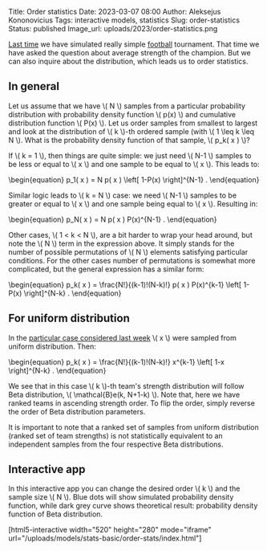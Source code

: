 Title: Order statistics
Date: 2023-03-07 08:00
Author: Aleksejus Kononovicius
Tags: interactive models, statistics
Slug: order-statistics
Status: published
Image_url: uploads/2023/order-statistics.png

[Last time]({filename}/articles/2023/riddler-football-playoff.md) we have
simulated really simple [football](/tag/sports/) tournament. That time we
have asked the question about average strength of the champion. But we can
also inquire about the distribution, which leads us to order statistics.
<!--more-->

## In general

Let us assume that we have \\\( N \\\) samples from a particular probability
distribution with probability density function \\\( p(x) \\\) and cumulative
distribution function \\\( P(x) \\\). Let us order samples from smallest to
largest and look at the distribution of \\\( k \\\)-th ordered sample (with
\\\( 1 \leq k \leq N \\\). What is the probability density function of that
sample, \\\( p\_k( x ) \\\)?

If \\\( k = 1 \\\), then things are quite simple: we just need \\\( N-1 \\\)
samples to be less or equal to \\\( x \\\) and one sample to be equal to
\\\( x \\\). This leads to:

\begin{equation}
    p\_1( x ) = N p( x ) \left[ 1-P(x) \right]^{N-1} .
\end{equation}

Similar logic leads to \\\( k = N \\\) case: we need \\\( N-1 \\\) samples
to be greater or equal to \\\( x \\\) and one sample being equal to
\\\( x \\\). Resulting in:

\begin{equation}
    p\_N( x ) = N p( x ) P(x)^{N-1} .
\end{equation}

Other cases, \\\( 1 < k < N \\\), are a bit harder to wrap your head around,
but note the \\\( N \\\) term in the expression above. It simply stands for
the number of possible permutations of \\\( N \\\) elements satisfying
particular conditions. For the other cases number of permutations is
somewhat more complicated, but the general expression has a similar form:

\begin{equation}
    p\_k( x ) = \frac{N!}{(k-1)!(N-k)!} p( x ) P(x)^{k-1}
        \left[ 1-P(x) \right]^{N-k} .
\end{equation}

## For uniform distribution

In the [particular case considered last
week]({filename}/articles/2023/riddler-football-playoff.md) \\\( x \\\) were
sampled from uniform distribution. Then:

\begin{equation}
    p\_k( x ) = \frac{N!}{(k-1)!(N-k)!} x^{k-1} \left[ 1-x \right]^{N-k} .
\end{equation}

We see that in this case \\\( k \\\)-th team's strength distribution will
follow Beta distribution, \\\( \mathcal{B}e(k, N+1-k) \\\). Note that, here
we have ranked teams in ascending strength order. To flip the order, simply
reverse the order of Beta distribution parameters.

It is important to note that a ranked set of samples from uniform
distribution (ranked set of team strengths) is not statistically equivalent
to an independent samples from the four respective Beta distributions.

## Interactive app

In this interactive app you can change the desired order \\\( k \\\) and the
sample size \\\( N \\\). Blue dots will show simulated probability density
function, while dark grey curve shows theoretical result: probability
density function of Beta distribution.

[html5-interactive width="520" height="280" mode="iframe"
url="/uploads/models/stats-basic/order-stats/index.html"]

